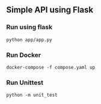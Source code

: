 ## Simple API using Flask

### Run using flask
`python app/app.py`

### Run Docker
`docker-compose -f compose.yaml up`

### Run Unittest
`python -m unit_test`   

